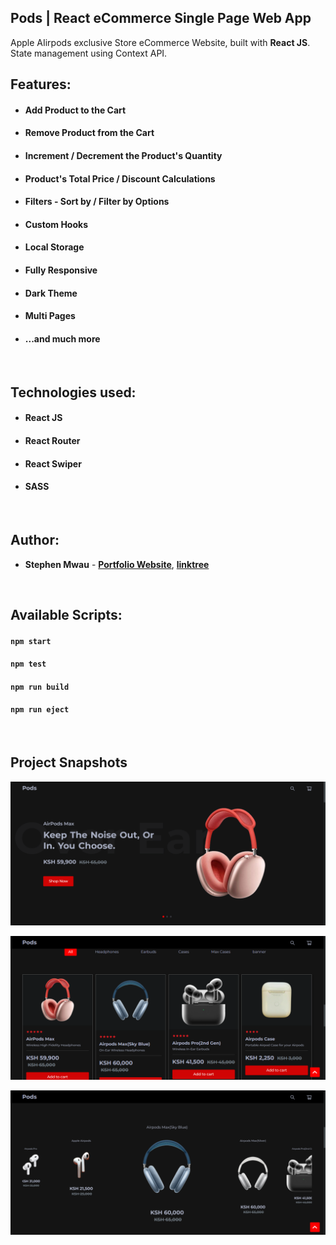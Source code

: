 ## Pods | React eCommerce Single Page Web App

Apple AIirpods exclusive Store eCommerce Website, built with **React JS**. <br/>
State management using Context API.
<br/>

## Features:

- #### Add Product to the Cart
- #### Remove Product from the Cart
- #### Increment / Decrement the Product's Quantity
- #### Product's Total Price / Discount Calculations
- #### Filters - Sort by / Filter by Options
- #### Custom Hooks
- #### Local Storage
- #### Fully Responsive
- #### Dark Theme
- #### Multi Pages
- #### ...and much more

<br/>

## Technologies used:

- #### **React JS**
- #### **React Router**
- #### **React Swiper**
- #### **SASS**

<br/>

## Author:

- **Stephen Mwau** - **[Portfolio Website](https://mwaustephen.com)**, **[linktree](https://linktr.ee/mwaustephen)**

<br/>

## Available Scripts:

#### `npm start`

#### `npm test`

#### `npm run build`

#### `npm run eject`

<br/>

## Project Snapshots

![movieflex screenshot - 1](snaps/home.png)

![movieflex screenshot -3](snaps/product.png)

![movieflex screenshot -3](snaps/slider.png)
